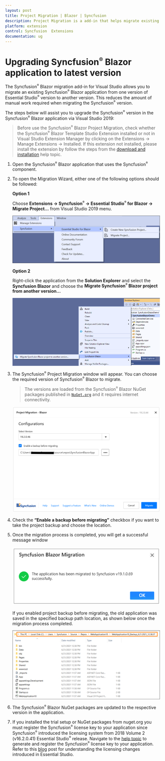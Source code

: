```yaml
---
layout: post
title: Project Migration | Blazor | Syncfusion
description: Project Migration is a add-in that helps migrate existing Syncfusion  Blazor project from one Syncfusion  version to another version
platform: extension
control: Syncfusion  Extensions
documentation: ug
---
```


# Upgrading Syncfusion<sup style="font-size:70%">&reg;</sup>  Blazor application to latest version

The Syncfusion<sup style="font-size:70%">&reg;</sup>  Blazor migration add-in for Visual Studio allows you to migrate an existing Syncfusion<sup style="font-size:70%">&reg;</sup>  Blazor application from one version of Essential Studio<sup style="font-size:70%">&reg;</sup>  version to another version. This reduces the amount of manual work required when migrating the Syncfusion<sup style="font-size:70%">&reg;</sup>  version.

The steps below will assist you to upgrade the Syncfusion<sup style="font-size:70%">&reg;</sup>  version in the Syncfusion<sup style="font-size:70%">&reg;</sup>  Blazor application via Visual Studio 2019:

> Before use the Syncfusion<sup style="font-size:70%">&reg;</sup>  Blazor Project Migration, check whether the Syncfusion<sup style="font-size:70%">&reg;</sup>  Blazor Template Studio Extension installed or not in Visual Studio Extension Manager by clicking on the Extensions -> Manage Extensions -> Installed. If this extension not installed, please install the extension by follow the steps from the [download and installation](https://blazor.syncfusion.com/documentation/visual-studio-integration/visual-studio-extensions/download-and-installation/) help topic.

1. Open the Syncfusion<sup style="font-size:70%">&reg;</sup>  Blazor application that uses the Syncfusion<sup style="font-size:70%">&reg;</sup>  component.

2. To open the Migration Wizard, either one of the following options should be followed:

    **Option 1**

    Choose **Extensions -> Syncfusion<sup style="font-size:70%">&reg;</sup>  -> Essential Studio<sup style="font-size:70%">&reg;</sup>  for Blazor -> Migrate Project…** from Visual Studio 2019 menu.

    ![MigrationMenu](images/MigrationMenu.PNG)

    **Option 2**

    Right-click the application from the **Solution Explorer** and select the **Syncfusion Blazor** and choose the **Migrate Syncfusion<sup style="font-size:70%">&reg;</sup>  Blazor project from another version...**

    ![MigrationAddin](images/MigrationAddin.png)

3. The Syncfusion<sup style="font-size:70%">&reg;</sup>  Project Migration window will appear. You can choose the required version of Syncfusion<sup style="font-size:70%">&reg;</sup>  Blazor to migrate.

    > The versions are loaded from the Syncfusion<sup style="font-size:70%">&reg;</sup>  Blazor NuGet packages published in [`NuGet.org`](https://www.nuget.org/packages?q=Tags%3A%22blazor%22syncfusion) and it requires internet connectivity.

    ![MigrationWizard](images/Migration.png)

4. Check the **“Enable a backup before migrating”** checkbox if you want to take the project backup and choose the location.

5. Once the migration process is completed, you will get a successful message window

    ![MigrationSuccessMessage](images/MigrationSuccess.png)

    If you enabled project backup before migrating, the old application was saved in the specified backup path location, as shown below once the migration process completed.

    ![MigrationBackupLocation](images/Backuplocation.png)

6. The Syncfusion<sup style="font-size:70%">&reg;</sup>  Blazor NuGet packages are updated to the respective version in the application.

7. If you installed the trial setup or NuGet packages from nuget.org you must register the Syncfusion<sup style="font-size:70%">&reg;</sup>  license key to your application since Syncfusion<sup style="font-size:70%">&reg;</sup>  introduced the licensing system from 2018 Volume 2 (v16.2.0.41) Essential Studio<sup style="font-size:70%">&reg;</sup>  release. Navigate to the [help topic](https://help.syncfusion.com/common/essential-studio/licensing/overview#how-to-generate-syncfusion-license-key) to generate and register the Syncfusion<sup style="font-size:70%">&reg;</sup>  license key to your application. Refer to this [blog](https://www.syncfusion.com/blogs/post/whats-new-in-2018-volume-2.aspx) post for understanding the licensing changes introduced in Essential Studio.